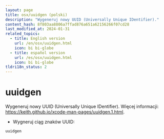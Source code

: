 ```yaml
---
layout: page
title: osx/uuidgen (polski)
description: "Wygeneruj nowy UUID (Universally Unique IDentifier)."
content_hash: 8f803aa8806a7ffad876a651a62156266f07cd28
last_modified_at: 2024-01-31
related_topics:
  - title: English version
    url: /en/osx/uuidgen.html
    icon: bi bi-globe
  - title: español version
    url: /es/osx/uuidgen.html
    icon: bi bi-globe
tldri18n_status: 2
---
```

# uuidgen

Wygeneruj nowy UUID (Universally Unique IDentifier).
Więcej informacji: <https://keith.github.io/xcode-man-pages/uuidgen.1.html>.

- Wygneruj ciąg znaków UUID:

`uuidgen`
